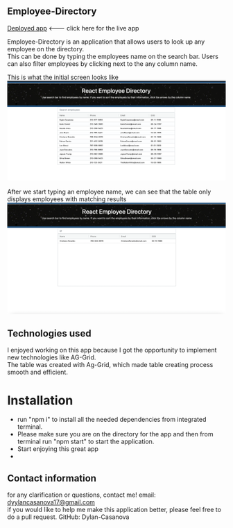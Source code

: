 ## Employee-Directory

<a href="https://dylan-casanova.github.io/reactUnit-EmployeeDirectory/"> Deployed app</a> <--- click here for the live app

Employee-Directory is an application that allows users to look up any employee on the directory.<br>
This can be done by typing the employees name on the search bar. Users can also filter employees by clicking next to the any column name.<br>

This is what the initial screen looks like<br>
![initialScreen](./src/assets/1.png) <br>

After we start typing an employee name, we can see that the table only displays employees with matching results <br>
![filteredResults](./src/assets/2.png)

## Technologies used 
I enjoyed working on this app because I got the opportunity to implement new technologies like AG-Grid. <br>
The table was created with Ag-Grid, which made table creating process smooth and efficient. <br>

# Installation
<ul>
<li>run "npm i" to install all the needed dependencies from integrated terminal.</li>
<li>Please make sure you are on the directory for the app and then from terminal run "npm start" to start the application.</li>
<li> Start enjoying this great app<li> </ul>


## Contact information 

for any clarification or questions, contact me! email: dyylancasanova17@gmail.com <br>
if you would like to help me make this application better, please feel free to do a pull request.
GitHub: Dylan-Casanova


